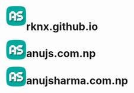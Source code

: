 <img align="left" width="54" height="54" src="img/logo96.png" alt="Anuj Sharma">

# rknx.github.io



<img align="left" width="54" height="54" src="img/logo96.png" alt="Anuj Sharma">

# anujs.com.np



<img align="left" width="54" height="54" src="img/logo96.png" alt="Anuj Sharma">

# anujsharma.com.np
